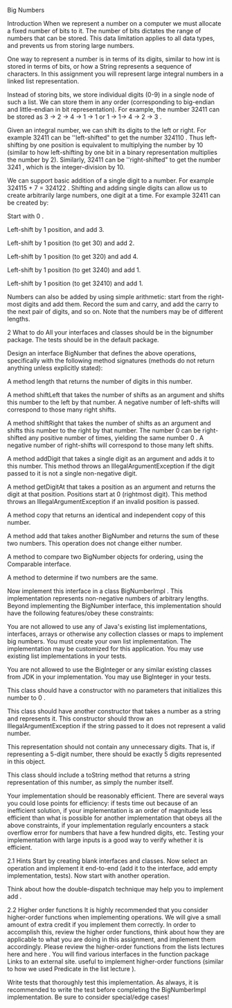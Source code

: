 Big Numbers 

Introduction
When we represent a number on a computer we must allocate a fixed number of bits to it. The number of bits dictates the range of numbers that can be stored. This data limitation applies to all data types, and prevents us from storing large numbers.

One way to represent a number is in terms of its digits, similar to how int is stored in terms of bits, or how a String represents a sequence of characters. In this assignment you will represent large integral numbers in a linked list representation.

Instead of storing bits, we store individual digits (0-9) in a single node of such a list. We can store them in any order (corresponding to big-endian and little-endian in bit representation). For example, the number 32411 can be stored as 3 -> 2 -> 4 -> 1 -> 1 or 1 -> 1-> 4 -> 2 -> 3 .

Given an integral number, we can shift its digits to the left or right. For example 32411 can be ''left-shifted" to get the number 324110 . Thus left-shifting by one position is equivalent to multiplying the number by 10 (similar to how left-shifting by one bit in a binary representation multiplies the number by 2). Similarly, 32411 can be ''right-shifted" to get the number 3241 , which is the integer-division by 10.

We can support basic addition of a single digit to a number. For example 324115 + 7 = 324122 . Shifting and adding single digits can allow us to create arbitrarily large numbers, one digit at a time. For example 32411 can be created by:

Start with 0 .

Left-shift by 1 position, and add 3.

Left-shift by 1 position (to get 30) and add 2.

Left-shift by 1 position (to get 320) and add 4.

Left-shift by 1 position (to get 3240) and add 1.

Left-shift by 1 position (to get 32410) and add 1.

Numbers can also be added by using simple arithmetic: start from the right-most digits and add them. Record the sum and carry, and add the carry to the next pair of digits, and so on. Note that the numbers may be of different lengths.

2 What to do
All your interfaces and classes should be in the bignumber package. The tests should be in the default package.

Design an interface BigNumber that defines the above operations, specifically with the following method signatures (methods do not return anything unless explicitly stated):

A method length that returns the number of digits in this number.

A method shiftLeft that takes the number of shifts as an argument and shifts this number to the left by that number. A negative number of left-shifts will correspond to those many right shifts.

A method shiftRight that takes the number of shifts as an argument and shifts this number to the right by that number. The number 0 can be right-shifted any positive number of times, yielding the same number 0 . A negative number of right-shifts will correspond to those many left shifts.

A method addDigit that takes a single digit as an argument and adds it to this number. This method throws an IllegalArgumentException if the digit passed to it is not a single non-negative digit.

A method getDigitAt that takes a position as an argument and returns the digit at that position. Positions start at 0 (rightmost digit). This method throws an IllegalArgumentException if an invalid position is passed.

A method copy that returns an identical and independent copy of this number.

A method add that takes another BigNumber and returns the sum of these two numbers. This operation does not change either number.

A method to compare two BigNumber objects for ordering, using the Comparable interface.

A method to determine if two numbers are the same.

Now implement this interface in a class BigNumberImpl . This implementation represents non-negative numbers of arbitrary lengths. Beyond implementing the BigNumber interface, this implementation should have the following features/obey these constraints:

You are not allowed to use any of Java's existing list implementations, interfaces, arrays or otherwise any collection classes or maps to implement big numbers. You must create your own list implementation. The implementation may be customized for this application. You may use existing list implementations in your tests.

You are not allowed to use the BigInteger or any similar existing classes from JDK in your implementation. You may use BigInteger in your tests.

This class should have a constructor with no parameters that initializes this number to 0 .

This class should have another constructor that takes a number as a string and represents it. This constructor should throw an IllegalArgumentException if the string passed to it does not represent a valid number.

This representation should not contain any unnecessary digits. That is, if representing a 5-digit number, there should be exactly 5 digits represented in this object.

This class should include a toString method that returns a string representation of this number, as simply the number itself.

Your implementation should be reasonably efficient. There are several ways you could lose points for efficiency: if tests time out because of an inefficient solution, if your implementation is an order of magnitude less efficient than what is possible for another implementation that obeys all the above constraints, if your implementation regularly encounters a stack overflow error for numbers that have a few hundred digits, etc. Testing your implementation with large inputs is a good way to verify whether it is efficient.

2.1 Hints
Start by creating blank interfaces and classes. Now select an operation and implement it end-to-end (add it to the interface, add empty implementation, tests). Now start with another operation.

Think about how the double-dispatch technique may help you to implement add .

2.2 Higher order functions
It is highly recommended that you consider higher-order functions when implementing operations. We will give a small amount of extra credit if you implement them correctly. In order to accomplish this, review the higher order functions, think about how they are applicable to what you are doing in this assignment, and implement them accordingly. Please review the higher-order functions from the lists lectures here and here . You will find various interfaces in the function package Links to an external site. useful to implement higher-order functions (similar to how we used Predicate<T> in the list lecture ).

Write tests that thoroughly test this implementation. As always, it is recommended to write the test before completing the BigNumberImpl implementation. Be sure to consider special/edge cases!
